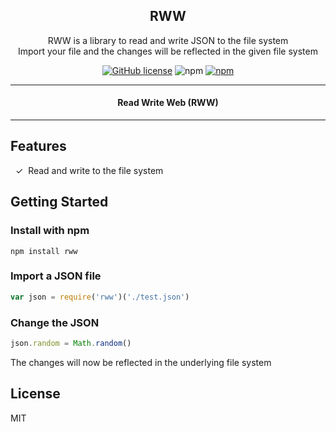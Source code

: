 <div align="center">

## RWW

RWW is a library to read and write JSON to the file system<br>Import your file and the changes will be reflected in the given file system

[![GitHub license](https://img.shields.io/badge/license-MIT-blue.svg)](https://github.com/rwwcg/rww/blob/gh-pages/LICENSE)
![npm](https://img.shields.io/npm/v/rww)
[![npm](https://img.shields.io/npm/dw/rww.svg)](https://npmjs.com/package/rww)

---
#### Read Write Web (RWW)
---
</div>

## Features

&nbsp;&nbsp;✓&nbsp; Read and write to the file system <br>

## Getting Started

### Install with npm

```
npm install rww
```
### Import a JSON file

```JavaScript
var json = require('rww')('./test.json')
```
### Change the JSON

```JavaScript
json.random = Math.random()
```

The changes will now be reflected in the underlying file system

## License

MIT

